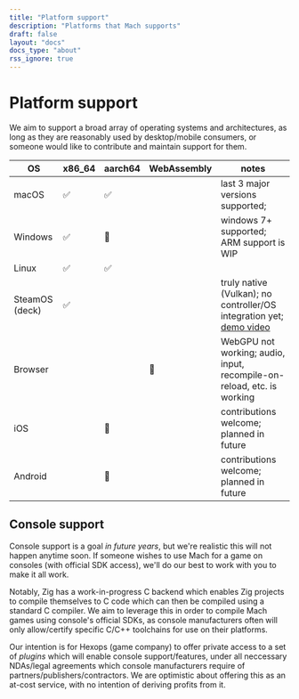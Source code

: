 ```yaml
---
title: "Platform support"
description: "Platforms that Mach supports"
draft: false
layout: "docs"
docs_type: "about"
rss_ignore: true
---
```


# Platform support

We aim to support a broad array of operating systems and architectures, as long as they are reasonably used by desktop/mobile consumers, or someone would like to contribute and maintain support for them.

| OS             | x86_64 | aarch64 | WebAssembly | notes                                                                                                                                                        |
| -------------- | ------ | ------- | ----------- | ------------------------------------------------------------------------------------------------------------------------------------------------------------ |
| macOS          | ✅      | ✅       |             | last 3 major versions supported;                                                                                                                             |
| Windows        | ✅      | 🏃       |             | windows 7+ supported; ARM support is WIP                                                                                                                     |
| Linux          | ✅      | ✅       |             |                                                                                                                                                              |
| SteamOS (deck) | ✅      |         |             | truly native (Vulkan); no controller/OS integration yet; [demo video](https://devlog.hexops.com/2022/perfecting-webgpu-native/#dawnwebgpu-on-the-steam-deck) |
| Browser        |        |         | 🏃           | WebGPU not working; audio, input, recompile-on-reload, etc. is working                                                                                       |
| iOS            |        | 💭       |             | contributions welcome; planned in future                                                                                                                     |
| Android        |        | 💭       |             | contributions welcome; planned in future                                                                                                                     |

## Console support

Console support is a goal <em>in future years</em>, but we're realistic this will not happen anytime soon. If someone wishes to use Mach for a game on consoles (with official SDK access), we'll do our best to work with you to make it all work.

Notably, Zig has a work-in-progress C backend which enables Zig projects to compile themselves to C code which can then be compiled using a standard C compiler. We aim to leverage this in order to compile Mach games using console's official SDKs, as console manufacturers often will only allow/certify specific C/C++ toolchains for use on their platforms.

Our intention is for Hexops (game company) to offer private access to a set of _plugins_ which will enable console support/features, under all neccessary NDAs/legal agreements which console manufacturers require of partners/publishers/contractors. We are optimistic about offering this as an at-cost service, with no intention of deriving profits from it.
